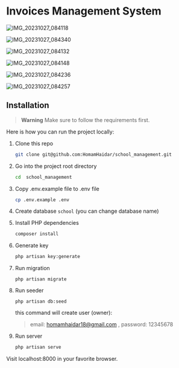 # Invoices Management System 

![IMG_20231027_084118](https://github.com/HomamHaidar/Invoices_management/assets/147708704/d3072a29-d4d3-410f-a66b-553a21b1862b)

![IMG_20231027_084340](https://github.com/HomamHaidar/Invoices_management/assets/147708704/6f75f805-60c0-404c-8cff-b43a35e8a32d)

![IMG_20231027_084132](https://github.com/HomamHaidar/Invoices_management/assets/147708704/f597c2d3-20a7-4056-8e1c-095d1b890588)

![IMG_20231027_084148](https://github.com/HomamHaidar/Invoices_management/assets/147708704/31617ec9-76c2-4425-bde5-c1dfed9270f4)

![IMG_20231027_084236](https://github.com/HomamHaidar/Invoices_management/assets/147708704/c1ecf548-d261-47b9-8b8e-b1067363b274)

![IMG_20231027_084257](https://github.com/HomamHaidar/Invoices_management/assets/147708704/ff4b83d4-9c20-4259-a57f-e5cb19e8059c)



## Installation

> **Warning**
> Make sure to follow the requirements first.

Here is how you can run the project locally:
1. Clone this repo
    ```sh
    git clone git@github.com:HomamHaidar/school_management.git
    ```

1. Go into the project root directory
    ```sh
    cd  school_management
    ```

1. Copy .env.example file to .env file
    ```sh
    cp .env.example .env
    ```
1. Create database `school` (you can change database name)

1. Install PHP dependencies 
    ```sh
    composer install
    ```

1. Generate key 
    ```sh
    php artisan key:generate
    ```


1. Run migration
    ```
    php artisan migrate
    ```
    
1. Run seeder
    ```
    php artisan db:seed
    ```
      this command will create  user (owner):
     > email: homamhaidar18@gmail.com , password: 12345678

1. Run server 

   
    ```sh
    php artisan serve
    ```  
Visit localhost:8000 in your favorite browser.
